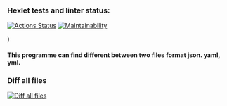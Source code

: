 ### Hexlet tests and linter status:
[![Actions Status](https://github.com/AndreyYurpalov/python-project-50/actions/workflows/hexlet-check.yml/badge.svg)](https://github.com/AndreyYurpalov/python-project-50/actions)
[![Maintainability](https://api.codeclimate.com/v1/badges/59c04c73291342ba04b3/maintainability)](https://codeclimate.com/github/AndreyYurpalov/python-project-50/maintainability)

)
#### This programme can find different between two files format json. yaml, yml.



### Diff all files
[![Diff all files](https://asciinema.org/a/MKO1rhhqK24Jf24Ud4U33yrxk.svg)](https://asciinema.org/a/MKO1rhhqK24Jf24Ud4U33yrxk)